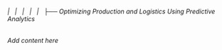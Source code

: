 ###### |   |   |   |   |   ├── Optimizing Production and Logistics Using Predictive Analytics

*Add content here*
